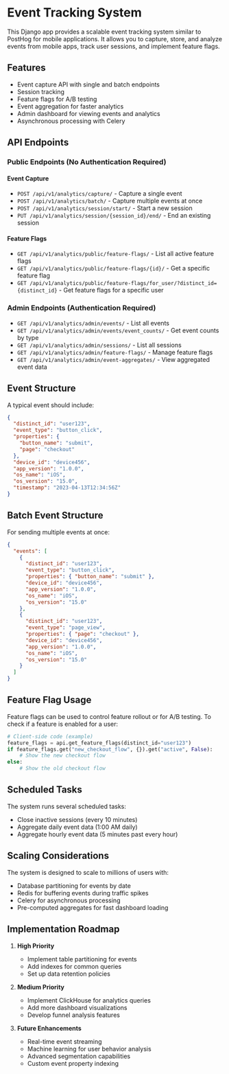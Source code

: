 # Event Tracking System

This Django app provides a scalable event tracking system similar to PostHog for mobile applications. It allows you to capture, store, and analyze events from mobile apps, track user sessions, and implement feature flags.

## Features

- Event capture API with single and batch endpoints
- Session tracking
- Feature flags for A/B testing
- Event aggregation for faster analytics
- Admin dashboard for viewing events and analytics
- Asynchronous processing with Celery

## API Endpoints

### Public Endpoints (No Authentication Required)

#### Event Capture

- `POST /api/v1/analytics/capture/` - Capture a single event
- `POST /api/v1/analytics/batch/` - Capture multiple events at once
- `POST /api/v1/analytics/session/start/` - Start a new session
- `PUT /api/v1/analytics/session/{session_id}/end/` - End an existing session

#### Feature Flags

- `GET /api/v1/analytics/public/feature-flags/` - List all active feature flags
- `GET /api/v1/analytics/public/feature-flags/{id}/` - Get a specific feature flag
- `GET /api/v1/analytics/public/feature-flags/for_user/?distinct_id={distinct_id}` - Get feature flags for a specific user

### Admin Endpoints (Authentication Required)

- `GET /api/v1/analytics/admin/events/` - List all events
- `GET /api/v1/analytics/admin/events/event_counts/` - Get event counts by type
- `GET /api/v1/analytics/admin/sessions/` - List all sessions
- `GET /api/v1/analytics/admin/feature-flags/` - Manage feature flags
- `GET /api/v1/analytics/admin/event-aggregates/` - View aggregated event data

## Event Structure

A typical event should include:

```json
{
  "distinct_id": "user123",
  "event_type": "button_click",
  "properties": {
    "button_name": "submit",
    "page": "checkout"
  },
  "device_id": "device456",
  "app_version": "1.0.0",
  "os_name": "iOS",
  "os_version": "15.0",
  "timestamp": "2023-04-13T12:34:56Z"
}
```

## Batch Event Structure

For sending multiple events at once:

```json
{
  "events": [
    {
      "distinct_id": "user123",
      "event_type": "button_click",
      "properties": { "button_name": "submit" },
      "device_id": "device456",
      "app_version": "1.0.0",
      "os_name": "iOS",
      "os_version": "15.0"
    },
    {
      "distinct_id": "user123",
      "event_type": "page_view",
      "properties": { "page": "checkout" },
      "device_id": "device456",
      "app_version": "1.0.0",
      "os_name": "iOS",
      "os_version": "15.0"
    }
  ]
}
```

## Feature Flag Usage

Feature flags can be used to control feature rollout or for A/B testing. To check if a feature is enabled for a user:

```python
# Client-side code (example)
feature_flags = api.get_feature_flags(distinct_id="user123")
if feature_flags.get("new_checkout_flow", {}).get("active", False):
    # Show the new checkout flow
else:
    # Show the old checkout flow
```

## Scheduled Tasks

The system runs several scheduled tasks:

- Close inactive sessions (every 10 minutes)
- Aggregate daily event data (1:00 AM daily)
- Aggregate hourly event data (5 minutes past every hour)

## Scaling Considerations

The system is designed to scale to millions of users with:

- Database partitioning for events by date
- Redis for buffering events during traffic spikes
- Celery for asynchronous processing
- Pre-computed aggregates for fast dashboard loading

## Implementation Roadmap

1. **High Priority**
   - Implement table partitioning for events
   - Add indexes for common queries
   - Set up data retention policies

2. **Medium Priority**
   - Implement ClickHouse for analytics queries
   - Add more dashboard visualizations
   - Develop funnel analysis features

3. **Future Enhancements**
   - Real-time event streaming
   - Machine learning for user behavior analysis
   - Advanced segmentation capabilities
   - Custom event property indexing 